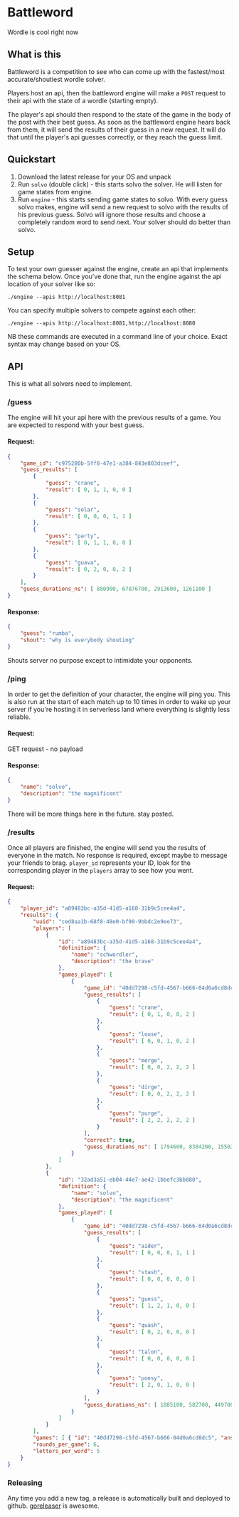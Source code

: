 # Battleword
Wordle is cool right now

## What is this
Battleword is a competition to see who can come up with the fastest/most accurate/shoutiest wordle solver.

Players host an api, then the battleword engine will make a `POST` request to their api with the state of a wordle (starting empty).

The player's api should then respond to the state of the game in the body of the post with their best guess. As soon as the battleword engine hears back from them, it will send the results of their guess in a new request. It will do that until the player's api guesses correctly, or they reach the guess limit.

## Quickstart

1. Download the latest release for your OS and unpack
2. Run `solvo` (double click) - this starts solvo the solver. He will listen for game states from engine.
3. Run `engine` - this starts sending game states to solvo. With every guess solvo makes, engine will send a new request to solvo with the results of his previous guess. Solvo will ignore those results and choose a completely random word to send next. Your solver should do better than solvo.

## Setup
To test your own guesser against the engine, create an api that implements the schema below. Once you've done that, run the engine against the api location of your solver like so:

```
./engine --apis http://localhost:8081
```

You can specify multiple solvers to compete against each other:
```
./engine --apis http://localhost:8081,http://localhost:8080
```

NB these commands are executed in a command line of your choice. Exact syntax may change based on your OS.

## API
This is what all solvers need to implement.
### /guess
The engine will hit your api here with the previous results of a game. You are expected to respond with your best guess.
#### Request:
```json
{
    "game_id": "c975280b-5ff8-47e1-a384-843e803dceef",
    "guess_results": [
        {
            "guess": "crane",
            "result": [ 0, 1, 1, 0, 0 ]
        },
        {
            "guess": "solar",
            "result": [ 0, 0, 0, 1, 1 ]
        },
        {
            "guess": "party",
            "result": [ 0, 1, 1, 0, 0 ]
        },
        {
            "guess": "guava",
            "result": [ 0, 2, 0, 0, 2 ]
        }
    ],
    "guess_durations_ns": [ 880900, 67876700, 2913600, 1261100 ]
}
```
#### Response:
```json
{
	"guess": "rumba",
	"shout": "why is everybody shouting"
}
```
Shouts server no purpose except to intimidate your opponents.

### /ping
In order to get the definition of your character, the engine will ping you. This is also run at the start of each match up to 10 times in order to wake up your server if you're hosting it in serverless land where everything is slightly less reliable.

#### Request:
GET request - no payload
#### Response:
```json
{
	"name": "solvo",
	"description": "the magnificent"
}
```
There will be more things here in the future. stay posted.

### /results
Once all players are finished, the engine will send you the results of everyone in the match. No response is required, except maybe to message your friends to brag. `player_id` represents your ID, look for the corresponding player in the `players` array to see how you went.
#### Request:
```json
{
    "player_id": "a89483bc-a35d-41d5-a168-31b9c5cee4a4",
    "results": {
        "uuid": "ced8aa1b-68f8-48e0-bf90-9bbdc2e9ee73",
        "players": [
            {
                "id": "a89483bc-a35d-41d5-a168-31b9c5cee4a4",
                "definition": {
                    "name": "schwordler",
                    "description": "the brave"
                },
                "games_played": [
                    {
                        "game_id": "40dd7298-c5fd-4567-b666-04d0a6cd8dc5",
                        "guess_results": [
                            {
                                "guess": "crane",
                                "result": [ 0, 1, 0, 0, 2 ]
                            },
                            {
                                "guess": "louse",
                                "result": [ 0, 0, 1, 0, 2 ]
                            },
                            {
                                "guess": "merge",
                                "result": [ 0, 0, 2, 2, 2 ]
                            },
                            {
                                "guess": "dirge",
                                "result": [ 0, 0, 2, 2, 2 ]
                            },
                            {
                                "guess": "purge",
                                "result": [ 2, 2, 2, 2, 2 ]
                            }
                        ],
                        "correct": true,
                        "guess_durations_ns": [ 1794600, 8304200, 1550200, 798000, 720800 ]
                    }
                ]
            },
            {
                "id": "32ad3a51-eb04-44e7-ae42-1bbefc3bb080",
                "definition": {
                    "name": "solvo",
                    "description": "the magnificent"
                },
                "games_played": [
                    {
                        "game_id": "40dd7298-c5fd-4567-b666-04d0a6cd8dc5",
                        "guess_results": [
                            {
                                "guess": "aider",
                                "result": [ 0, 0, 0, 1, 1 ]
                            },
                            {
                                "guess": "stash",
                                "result": [ 0, 0, 0, 0, 0 ]
                            },
                            {
                                "guess": "guess",
                                "result": [ 1, 2, 1, 0, 0 ]
                            },
                            {
                                "guess": "quash",
                                "result": [ 0, 2, 0, 0, 0 ]
                            },
                            {
                                "guess": "talon",
                                "result": [ 0, 0, 0, 0, 0 ]
                            },
                            {
                                "guess": "poesy",
                                "result": [ 2, 0, 1, 0, 0 ]
                            }
                        ],
                        "guess_durations_ns": [ 1885100, 582700, 449700, 559800, 549800, 503400 ]
                    }
                ]
            }
        ],
        "games": [ { "id": "40dd7298-c5fd-4567-b666-04d0a6cd8dc5", "answer": "purge" } ],
        "rounds_per_game": 6,
        "letters_per_word": 5
    }
}
```

### Releasing
Any time you add a new tag, a release is automatically built and deployed to github. [goreleaser](https://goreleaser.com/) is awesome.

